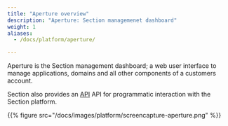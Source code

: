 ```yaml
---
title: "Aperture overview"
description: "Aperture: Section managemenet dashboard"
weight: 1
aliases:
  - /docs/platform/aperture/

---
```


Aperture is the Section management dashboard; a web user interface to manage applications, domains and all other components of a customers account.

Section also provides an [API](/api/ "Section API") API for programmatic interaction with the Section platform.

{{% figure src="/docs/images/platform/screencapture-aperture.png" %}}